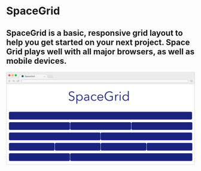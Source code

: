 # SpaceGrid
SpaceGrid is a basic, responsive grid layout to help you get started on your next project. Space Grid plays well with all major browsers, as well as mobile devices.
---
![alt tag](https://github.com/JonathanSpeek/spacegrid/blob/master/spacegrid-layout.png?raw=true)